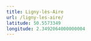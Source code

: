 ```yaml
---
title: Ligny-lès-Aire
url: /ligny-les-aire/
latitude: 50.5573349
longitude: 2.3492064000000004
---
```

